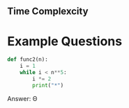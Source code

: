 ## Time Complexcity 

# Example Questions

```python
def func2(n):
    i = 1
    while i < n**5:
        i *= 2
        print("*")
```

Answer: &Theta;
